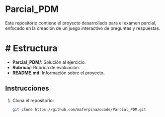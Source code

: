 # Parcial_PDM
Este repositorio contiene el proyecto desarrollado para el examen parcial, enfocado en la creación de un juego interactivo de preguntas y respuestas. 
# # Estructura
- **Parcial_PDM/**: Solución al ejercicio.
- **Rubrica/**: Rúbrica de evaluación.
- **README.md**: Información sobre el proyecto.

## Instrucciones

1. Clona el repositorio:
   ```bash
   git clone https://github.com/maferpinazocode/Parcial_PDM.git


